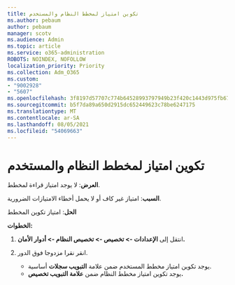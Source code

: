 ```yaml
---
title: تكوين امتياز لمخطط النظام والمستخدم
ms.author: pebaum
author: pebaum
manager: scotv
ms.audience: Admin
ms.topic: article
ms.service: o365-administration
ROBOTS: NOINDEX, NOFOLLOW
localization_priority: Priority
ms.collection: Adm_O365
ms.custom:
- "9002928"
- "5607"
ms.openlocfilehash: 3f8197d57707c774b64528993797949b23f420c1443d975fb676e3cc43b40faf
ms.sourcegitcommit: b5f7da89a650d2915dc652449623c78be6247175
ms.translationtype: MT
ms.contentlocale: ar-SA
ms.lasthandoff: 08/05/2021
ms.locfileid: "54069663"
---
```

# <a name="configure-privilege-for-user-and-system-chart"></a>تكوين امتياز لمخطط النظام والمستخدم

**العرض**: لا يوجد امتياز قراءة لمخطط.

**السبب**: امتياز غير كاف أو لا يحمل أخطاء الامتيازات الضرورية.

**الحل**: امتياز تكوين المخطط

**الخطوات:**

1. انتقل إلى **الإعدادات -> تخصيص -> تخصيص النظام -> أدوار الأمان.**

2. انقر نقرا مزدوجا فوق الدور.

    - يوجد تكوين امتياز مخطط المستخدم ضمن علامة **التبويب سجلات** أساسية.
    - يوجد تكوين امتياز مخطط النظام ضمن **علامة التبويب تخصيص.**
